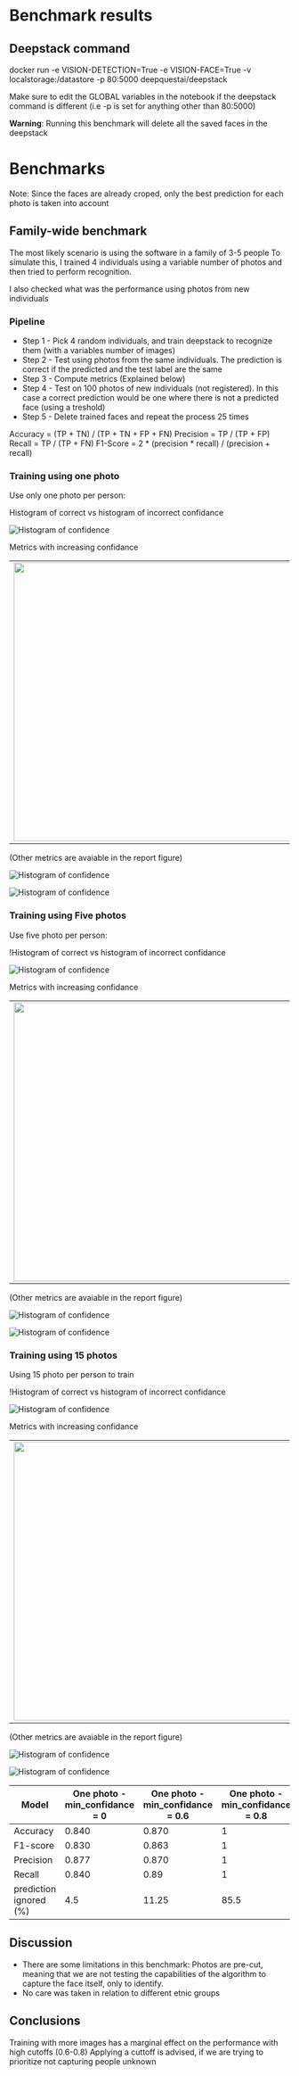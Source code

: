 # Benchmark results 

## Deepstack command 
docker run -e VISION-DETECTION=True -e VISION-FACE=True -v localstorage:/datastore -p 80:5000 deepquestai/deepstack

Make sure to edit the GLOBAL variables in the notebook if the deepstack command is different (i.e -p is set for anything other than 80:5000)

**Warning**: Running this benchmark will delete all the saved faces in the deepstack

# Benchmarks 

Note: Since the faces are already croped, only the best prediction for each photo is taken into account

## Family-wide benchmark

The most likely scenario is using the software in a family of 3-5 people 
To simulate this, I trained 4 individuals using a variable number of photos and then tried to perform recognition. 

I also checked what was the performance using photos from new individuals

### Pipeline 

- Step 1 - Pick 4 random individuals, and train deepstack to recognize them (with a variables number of images)
- Step 2 - Test using photos from the same individuals. The prediction is correct if the predicted and the test label are the same
- Step 3 - Compute metrics (Explained below)
- Step 4 - Test on 100 photos of new individuals (not registered). In this case a correct prediction would be one where there is not a predicted face (using a treshold)
- Step 5 - Delete trained faces and repeat the process 25 times

Accuracy = (TP + TN) / (TP + TN + FP + FN)
Precision = TP / (TP + FP)
Recall = TP / (TP + FN)
F1-Score = 2 * (precision * recall) / (precision + recall)

### Training using one photo

Use only one photo per person: 

Histogram of correct vs histogram of incorrect confidance

![Histogram of confidence](report_figures/01.1_Family_benchmark_histogram_knownPhotos.png)

Metrics with increasing confidance 

<table>
  <tr>
    <td><img src="report_figures/01.1_Family_benchmark_scatterplot_F1vsConfidance.png" width=500 height=500></td>
    <td><img src="report_figures/01.1_Family_benchmark_scatterplot_PredictionsignoredVSConfidance.png" width=500 height=500></td>
  </tr>
 </table>

(Other metrics are avaiable in the report figure)

![Histogram of confidence](report_figures/01.1_Family_benchmark_histogram_newPhotos.png)

![Histogram of confidence](report_figures/01.1_Family_benchmark_scatterplot_PredictionsignoredVSConfidance_newimage.png)

### Training using Five photos

Use five photo per person: 

!Histogram of correct vs histogram of incorrect confidance

![Histogram of confidence](report_figures/01.2_Family_benchmark_histogram_knownPhotos.png)

Metrics with increasing confidance 

<table>
  <tr>
    <td><img src="report_figures/01.2_Family_benchmark_scatterplot_F1vsConfidance.png" width=500 height=500></td>
    <td><img src="report_figures/01.2_Family_benchmark_scatterplot_PredictionsignoredVSConfidance.png" width=500 height=500></td>
  </tr>
 </table>

(Other metrics are avaiable in the report figure)

![Histogram of confidence](report_figures/01.2_Family_benchmark_histogram_newPhotos.png)

![Histogram of confidence](report_figures/01.2_Family_benchmark_scatterplot_newPredictionsignoredVSConfidance.png)

### Training using 15 photos

Using 15 photo per person to train

!Histogram of correct vs histogram of incorrect confidance

![Histogram of confidence](report_figures/01.3_Family_benchmark_histogram_knownPhotos.png)

Metrics with increasing confidance 

<table>
  <tr>
    <td><img src="report_figures/01.3_Family_benchmark_scatterplot_F1vsConfidance.png" width=500 height=500></td>
    <td><img src="report_figures/01.3_Family_benchmark_scatterplot_PredictionsignoredVSConfidance.png" width=500 height=500></td>
  </tr>
 </table>

(Other metrics are avaiable in the report figure)

![Histogram of confidence](report_figures/01.3_Family_benchmark_histogram_newPhotos.png)

![Histogram of confidence](report_figures/01.3_Family_benchmark_scatterplot_new_PredictionsignoredVSConfidance.png)


| Model                  	| One photo - min_confidance = 0 	| One photo - min_confidance = 0.6 	| One photo - min_confidance = 0.8 	| Five photo - min_confidance = 0 	| Five photo - min_confidance = 0.62 	| Five photo - min_confidance = 0.82 	| 15 photo - min_confidance = 0 	| 15 photo - min_confidance = 0.6 	| 15 photo - min_confidance = 0.8 	|
|------------------------	|--------------------------------	|----------------------------------	|----------------------------------	|---------------------------------	|------------------------------------	|------------------------------------	|-------------------------------	|---------------------------------	|---------------------------------	|
| Accuracy               	| 0.840                          	| 0.870                            	| 1                                	| 0.792                           	| 0.847                              	| 1                                  	| 0.804                         	| 0.857                           	| 1                               	|
| F1-score               	| 0.830                          	| 0.863                            	| 1                                	| 0.777                           	| 0.840                              	| 1                                  	| 0.794                         	| 0.853                           	| 1                               	|
| Precision              	| 0.877                          	| 0.870                            	| 1                                	| 0.799                           	| 0.847                              	| 1                                  	| 0.804                         	| 0.857                           	| 1                               	|
| Recall                 	| 0.840                          	| 0.89                             	| 1                                	| 0.792                           	| 0.868                              	| 1                                  	| 0.836                         	| 0.882                           	| 1                               	|
| prediction ignored (%) 	| 4.5                            	| 11.25                            	| 85.5                             	| 0                               	| 16.2                               	| 93.6                               	| 0                             	| 11.6                            	| 92.6                            	|


## Discussion 

- There are some limitations in this benchmark: Photos are pre-cut, meaning that we are not testing the capabilities of the algorithm to capture the face itself, only to identify. 
- No care was taken in relation to different etnic groups

## Conclusions 

Training with more images has a marginal effect on the performance with high cutoffs (0.6-0.8)
Applying a cuttoff is advised, if we are trying to prioritize not capturing people unknown 
